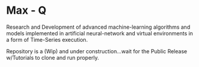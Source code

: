 # Max - Q    
Research and Development of advanced machine-learning algorithms and models implemented
in artificial neural-network and virtual environments in a form of Time-Series execution.

Repository is a (Wip) and under construction...wait for the Public Release w/Tutorials to clone and run properly. 
